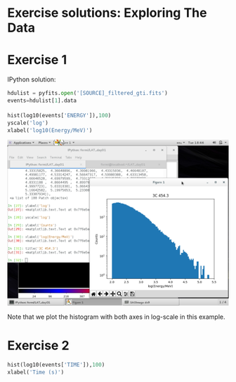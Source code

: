 

Exercise solutions: Exploring The Data
========================================


# Exercise 1

[comment]: <> (http://fermi-hero.readthedocs.io/en/latest/getting_started/explore_events.html) 

IPython solution:

```python
hdulist = pyfits.open('[SOURCE]_filtered_gti.fits')
events=hdulist[1].data

hist(log10(events['ENERGY']),100)
yscale('log')
xlabel('log10(Energy/MeV)')
```

![](./figures/counts_spectrum.png)

Note that we plot the histogram with both axes in log-scale in this example.

# Exercise 2

```python
hist(log10(events['TIME']),100)
xlabel('Time (s)')
```


